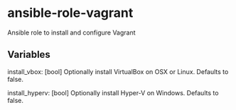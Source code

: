 # ansible-role-vagrant
Ansible role to install and configure Vagrant

## Variables
install_vbox: [bool]
Optionally install VirtualBox on OSX or Linux. Defaults to false.

install_hyperv: [bool]
Optionally install Hyper-V on Windows. Defaults to false.
